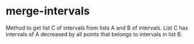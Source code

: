 # merge-intervals
Method to get list C of intervals from lists A and B of intervals. List C has intervals of A decreased by all points that belongs to intervals in list B. 
